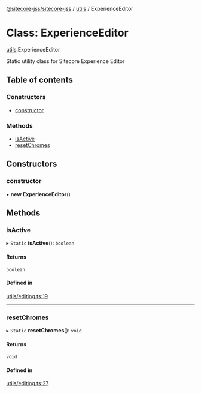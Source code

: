[@sitecore-jss/sitecore-jss](../README.md) / [utils](../modules/utils.md) / ExperienceEditor

# Class: ExperienceEditor

[utils](../modules/utils.md).ExperienceEditor

Static utility class for Sitecore Experience Editor

## Table of contents

### Constructors

- [constructor](utils.ExperienceEditor.md#constructor)

### Methods

- [isActive](utils.ExperienceEditor.md#isactive)
- [resetChromes](utils.ExperienceEditor.md#resetchromes)

## Constructors

### constructor

• **new ExperienceEditor**()

## Methods

### isActive

▸ `Static` **isActive**(): `boolean`

#### Returns

`boolean`

#### Defined in

[utils/editing.ts:19](https://github.com/Sitecore/jss/blob/fe629f32/packages/sitecore-jss/src/utils/editing.ts#L19)

___

### resetChromes

▸ `Static` **resetChromes**(): `void`

#### Returns

`void`

#### Defined in

[utils/editing.ts:27](https://github.com/Sitecore/jss/blob/fe629f32/packages/sitecore-jss/src/utils/editing.ts#L27)

